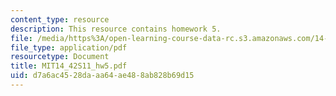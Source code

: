 ```yaml
---
content_type: resource
description: This resource contains homework 5.
file: /media/https%3A/open-learning-course-data-rc.s3.amazonaws.com/14-42-environmental-policy-and-economics-spring-2011/d7a6ac4528daaa64ae488ab828b69d15_MIT14_42S11_hw5.pdf
file_type: application/pdf
resourcetype: Document
title: MIT14_42S11_hw5.pdf
uid: d7a6ac45-28da-aa64-ae48-8ab828b69d15
---
```

